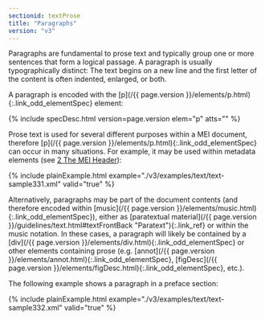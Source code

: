 ```yaml
---
sectionid: textProse
title: "Paragraphs"
version: "v3"
---
```




Paragraphs are fundamental to prose text and typically group one or more sentences
that form
a logical passage. A paragraph is usually typographically distinct: The text begins
on a new
line and the first letter of the content is often indented, enlarged, or both.

A paragraph is encoded with the [p](/{{ page.version }}/elements/p.html){:.link_odd_elementSpec} element:



{% include specDesc.html version=page.version elem="p" atts="" %}



Prose text is used for several different purposes within a MEI document, therefore
[p](/{{ page.version }}/elements/p.html){:.link_odd_elementSpec} can occur in many situations. For example, it may be used within
metadata elements (see <a class="link_ptr" title="The MEI Header" href="/{{ page.version }}/guidelines/header.html">2 The MEI Header</a>):

{% include plainExample.html example="./v3/examples/text/text-sample331.xml" valid="true" %}

Alternatively, paragraphs may be part of the document contents (and therefore encoded
within
[music](/{{ page.version }}/elements/music.html){:.link_odd_elementSpec}), either as [paratextual
material](/{{ page.version }}/guidelines/text.html#textFrontBack "Paratext"){:.link_ref} or within the music notation. In these cases, a paragraph will likely be
contained by a [div](/{{ page.version }}/elements/div.html){:.link_odd_elementSpec} or other elements containing prose (e.g. [annot](/{{ page.version }}/elements/annot.html){:.link_odd_elementSpec}, [figDesc](/{{ page.version }}/elements/figDesc.html){:.link_odd_elementSpec}, etc.).

The following example shows a paragraph in a preface section:

{% include plainExample.html example="./v3/examples/text/text-sample332.xml" valid="true" %}

